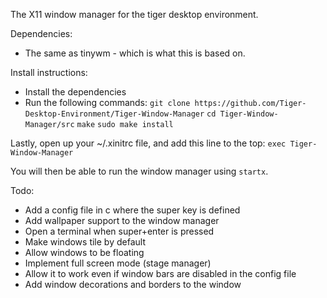 The X11 window manager for the tiger desktop environment.

Dependencies:
* The same as tinywm - which is what this is based on.

Install instructions:
* Install the dependencies
* Run the following commands:
`git clone https://github.com/Tiger-Desktop-Environment/Tiger-Window-Manager`
`cd Tiger-Window-Manager/src`
`make`
`sudo make install`

Lastly, open up your ~/.xinitrc file, and add this line to the top:
`exec Tiger-Window-Manager`

You will then be able to run the window manager using `startx`.

Todo:
* Add a config file in c where the super key is defined
* Add wallpaper support to the window manager
* Open a terminal when super+enter is pressed
* Make windows tile by default
* Allow windows to be floating
* Implement full screen mode (stage manager)
* Allow it to work even if window bars are disabled in the config file
* Add window decorations and borders to the window
